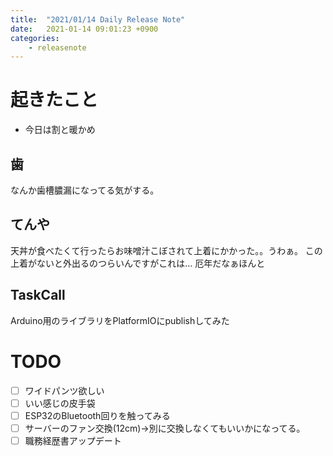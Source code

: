 ```yaml
---
title:  "2021/01/14 Daily Release Note"
date:   2021-01-14 09:01:23 +0900
categories:
	- releasenote
---
```

# 起きたこと

* 今日は割と暖かめ

## 歯

なんか歯槽膿漏になってる気がする。

## てんや

天丼が食べたくて行ったらお味噌汁こぼされて上着にかかった。。うわぁ。
この上着がないと外出るのつらいんですがこれは… 厄年だなぁほんと

## TaskCall

Arduino用のライブラリをPlatformIOにpublishしてみた

# TODO 

- [ ] ワイドパンツ欲しい
- [ ] いい感じの皮手袋
- [ ] ESP32のBluetooth回りを触ってみる
- [ ] サーバーのファン交換(12cm)→別に交換しなくてもいいかになってる。
- [ ] 職務経歴書アップデート